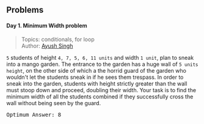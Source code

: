 ## Problems

#### Day 1. Minimum Width problem

> Topics: conditionals, for loop<br>
> Author: [Ayush Singh](https://www.github.com/singhayushh)

`5` students of height `4, 7, 5, 6, 11 units` and width `1 unit`, plan to sneak into a mango garden. The entrance to the garden has a huge wall of `5 units height`, on the 
other side of which a the horrid guard of the garden who wouldn't let the students sneak in if he sees them trespass. In order to sneak into the garden, students 
with height strictly greater than the wall must stoop down and proceed, doubling their width. Your task is to find the minimum width of all the students combined if they 
successfully cross the wall without being seen by the guard.

<kbd>
Optimum Answer: 8
</kbd>
